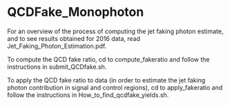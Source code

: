 # QCDFake_Monophoton

For an overview of the process of computing the jet faking photon estimate, and to see results obtained for 2016 data, read Jet_Faking_Photon_Estimation.pdf.

To compute the QCD fake ratio, cd to compute_fakeratio and follow the instructions in submit_QCDfake.sh.

To apply the QCD fake ratio to data (in order to estimate the jet faking photon contribution in signal and control regions), cd to apply_fakeratio and follow the instructions in How_to_find_qcdfake_yields.sh.
